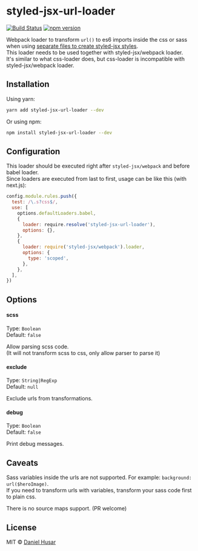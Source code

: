# styled-jsx-url-loader

[![Build Status](https://travis-ci.org/danielhusar/styled-jsx-url-loader.svg?branch=master)](https://travis-ci.org/danielhusar/styled-jsx-url-loader) [![npm version](https://badge.fury.io/js/styled-jsx-url-loader.svg)](https://www.npmjs.com/package/styled-jsx-url-loader)

Webpack loader to transform `url()` to es6 imports inside the css or sass when using [separate files to create styled-jsx styles](https://github.com/zeit/styled-jsx#styles-in-regular-css-files).\
This loader needs to be used together with styled-jsx/webpack loader.\
It's similar to what css-loader does, but css-loader is incompatible with styled-jsx/webpack loader.

## Installation

Using yarn:

```sh
yarn add styled-jsx-url-loader --dev
```

Or using npm:

```sh
npm install styled-jsx-url-loader --dev
```

## Configuration

This loader should be executed right after `styled-jsx/webpack` and before babel loader.\
Since loaders are executed from last to first, usage can be like this (with next.js):

```js
config.module.rules.push({
  test: /\.s?css$/,
  use: [
    options.defaultLoaders.babel,
    {
      loader: require.resolve('styled-jsx-url-loader'),
      options: {},
    },
    {
      loader: require('styled-jsx/webpack').loader,
      options: {
        type: 'scoped',
      },
    },
  ],
})
```

## Options

#### scss

Type: `Boolean`\
Default: `false`

Allow parsing scss code.\
(It will not transform scss to css, only allow parser to parse it)

#### exclude

Type: `String|RegExp`\
Default: `null`

Exclude urls from transformations.

#### debug

Type: `Boolean`\
Default: `false`

Print debug messages.

## Caveats

Sass variables inside the urls are not supported. For example: `background: url($heroImage)`.\
If you need to transform urls with variables, transform your sass code first to plain css.

There is no source maps support. (PR welcome)

## License

MIT © [Daniel Husar](https://github.com/danielhusar)
